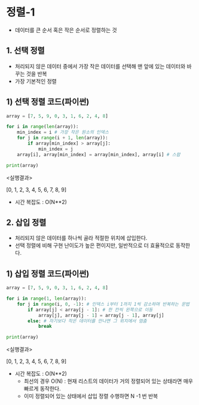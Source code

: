 # 정렬-1

- 데이터를 큰 순서 혹은 작은 순서로 정렬하는 것



## 1. 선택 정렬

- 처리되지 않은 데이터 중에서 가장 작은 데이터를 선택해 맨 앞에 있는 데이터와 바꾸는 것을 반복
- 가장 기본적인 정렬



## 1) 선택 정렬 코드(파이썬)

```python
array = [7, 5, 9, 0, 3, 1, 6, 2, 4, 8]

for i in range(len(array)):
    min_index = i # 가장 작은 원소의 인덱스
    for j in range(i + 1, len(array)):
        if array[min_index] > array[j]:
            min_index = j
    array[i], array[min_index] = array[min_index], array[i] # 스왑

print(array)
```

<실행결과>

[0, 1, 2, 3, 4, 5, 6, 7, 8, 9]

- 시간 복잡도 : O(N**2)



## 2. 삽입 정렬

- 처리되지 않은 데이터를 하나씩 골라 적절한 위치에 삽입한다.
- 선택 정렬에 비해 구현 난이도가 높은 편이지만, 일반적으로 더 효율적으로 동작한다.



## 1) 삽입 정렬 코드(파이썬)

```python
array = [7, 5, 9, 0, 3, 1, 6, 2, 4, 8]

for i in range(1, len(array)):
    for j in range(i, 0, -1): # 인덱스 i부터 1까지 1씩 감소하며 반복하는 문법
        if array[j] < array[j - 1]: # 한 칸씩 왼쪽으로 이동
            array[j], array[j - 1] = array[j - 1], array[j]
        else: # 자기보다 작은 데이터를 만나면 그 위치에서 멈춤
            break

print(array)
```

<실행결과>

[0, 1, 2, 3, 4, 5, 6, 7, 8, 9]

- 시간 복잡도 : O(N**2)
  - 최선의 경우 O(N) : 현재 리스트의 데이터가 거의 정렬되어 있는 상태라면 매우 빠르게 동작한다.
  - 이미 정렬되어 있는 상태에서 삽입 정렬 수행하면 N -1 번 반복